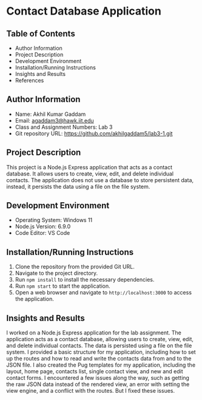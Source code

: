 # Contact Database Application

## Table of Contents
- Author Information
- Project Description
- Development Environment
- Installation/Running Instructions
- Insights and Results
- References

## Author Information
- Name: Akhil Kumar Gaddam
- Email: agaddam3@hawk.iit.edu
- Class and Assignment Numbers: Lab 3
- Git repository URL: https://github.com/akhilgaddam5/lab3-1.git

## Project Description
This project is a Node.js Express application that acts as a contact database. It allows users to create, view, edit, and delete individual contacts. The application does not use a database to store persistent data, instead, it persists the data using a file on the file system.

## Development Environment
- Operating System: Windows 11
- Node.js Version: 6.9.0
- Code Editor: VS Code

## Installation/Running Instructions
1. Clone the repository from the provided Git URL.
2. Navigate to the project directory.
3. Run `npm install` to install the necessary dependencies.
4. Run `npm start` to start the application.
5. Open a web browser and navigate to `http://localhost:3000` to access the application.

## Insights and Results
I worked on a Node.js Express application for the lab assignment. The application acts as a contact database, allowing users to create, view, edit, and delete individual contacts. The data is persisted using a file on the file system.
I provided a basic structure for my application, including how to set up the routes and how to read and write the contacts data from and to the JSON file.
I also created the Pug templates for my application, including the layout, home page, contacts list, single contact view, and new and edit contact forms.
I encountered a few issues along the way, such as getting the raw JSON data instead of the rendered view, an error with setting the view engine, and a conflict with the routes. But I fixed these issues.

